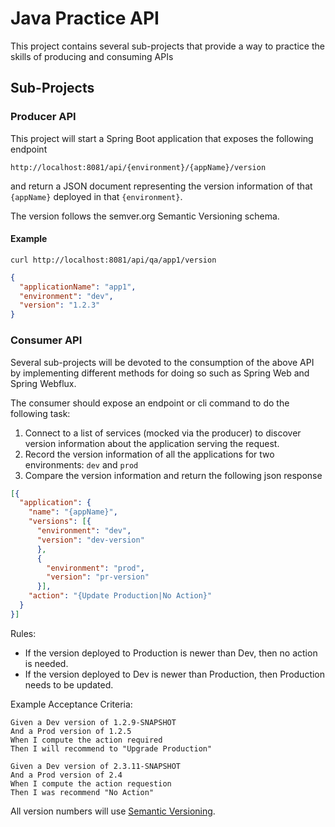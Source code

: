 # Java Practice API #

This project contains several sub-projects that provide a way to practice the skills of producing and consuming APIs

## Sub-Projects ##

### Producer API ### 

This project will start a Spring Boot application that exposes the following endpoint

`http://localhost:8081/api/{environment}/{appName}/version`

and return a JSON document representing the version information of that `{appName}` deployed in that `{environment}`.

The version follows the semver.org Semantic Versioning schema. 

#### Example ####
`curl http://localhost:8081/api/qa/app1/version`
```json
{
  "applicationName": "app1",
  "environment": "dev",
  "version": "1.2.3"
}
```

### Consumer API ###

Several sub-projects will be devoted to the consumption of the above API by implementing different methods for doing so such as Spring Web and Spring Webflux. 

The consumer should expose an endpoint or cli command to do the following task:

1. Connect to a list of services (mocked via the producer) to discover version information about the application serving the request. 
2. Record the version information of all the applications for two environments: `dev` and `prod`
3. Compare the version information and return the following json response

```json
[{
  "application": {
    "name": "{appName}",
    "versions": [{
      "environment": "dev",
      "version": "dev-version"
      }, 
      {
        "environment": "prod",
        "version": "pr-version"
      }],
    "action": "{Update Production|No Action}"
  }
}]
```
Rules: 
- If the version deployed to Production is newer than Dev, then no action is needed. 
- If the version deployed to Dev is newer than Production, then Production needs to be updated.

Example Acceptance Criteria:
```gherkin
Given a Dev version of 1.2.9-SNAPSHOT
And a Prod version of 1.2.5
When I compute the action required
Then I will recommend to "Upgrade Production"
```

```gherkin
Given a Dev version of 2.3.11-SNAPSHOT
And a Prod version of 2.4
When I compute the action requestion
Then I was recommend "No Action"
```

All version numbers will use [Semantic Versioning](https://semver.org).
